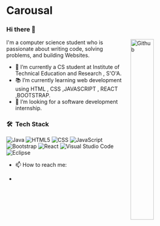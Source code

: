 # Carousal
### Hi there 👋

<img width="35%" align="right" alt="Github" src="https://user-images.githubusercontent.com/48678280/88862734-4903af80-d201-11ea-968b-9c939d88a37c.gif" />



I'm a computer science student who is passionate about writing code, solving problems, and building Websites.

- 🔭 I’m currently a CS student at Institute of Technical Education and Research , S'O'A.
- 📚 I’m currently learning  web development using HTML , CSS ,JAVASCRIPT , REACT ,BOOTSTRAP.
- 👯 I’m looking for a software development internship.
<h3> 🛠 &nbsp;Tech Stack</h3>

  ![Java](https://img.shields.io/badge/-Java-333333?style=flat&logo=Java&logoColor=007396)
  ![HTML5](https://img.shields.io/badge/-HTML5-333333?style=flat&logo=HTML5)
  ![CSS](https://img.shields.io/badge/-CSS-333333?style=flat&logo=CSS3&logoColor=1572B6)
  ![JavaScript](https://img.shields.io/badge/-JavaScript-333333?style=flat&logo=javascript)
  ![Bootstrap](https://img.shields.io/badge/-Bootstrap-333333?style=flat&logo=bootstrap&logoColor=563D7C)
  ![React](https://img.shields.io/badge/-React-333333?style=flat&logo=react)
  ![Visual Studio Code](https://img.shields.io/badge/-Visual%20Studio%20Code-333333?style=flat&logo=visual-studio-code&logoColor=007ACC)
  ![Eclipse](https://img.shields.io/badge/-Eclipse-333333?style=flat&logo=eclipse-ide&logoColor=2C2255)

- 📫 How to reach me: 
- <p align="center">
<a href="[https://www.linkedin.com/in/AVS1508/](https://www.linkedin.com/in/akshyat-pattnaik-0976b32b9/)"></a>
<a href="https://www.instagram.com/__axyat__07/"></a>
<a href="mailto:akshyatpattnaik07@gmail.com"></a>
</p>

